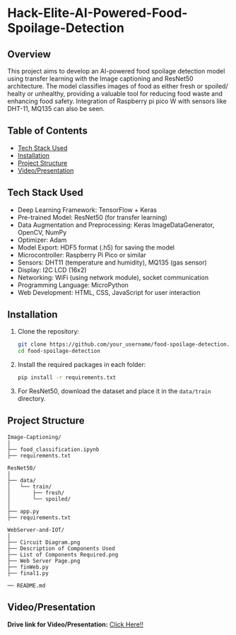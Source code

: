# Hack-Elite-AI-Powered-Food-Spoilage-Detection

## Overview
This project aims to develop an AI-powered food spoilage detection model using transfer learning with the Image captioning and ResNet50 architecture. The model classifies images of food as either fresh or spoiled/ healty or unhealthy, providing a valuable tool for reducing food waste and enhancing food safety.
Integration of Raspberry pi pico W with sensors like DHT-11, MQ135 can also be seen. 

## Table of Contents

- [Tech Stack Used](#tech-stack-used)
- [Installation](#installation)
- [Project Structure](#project-structure)
- [Video/Presentation](#video-presentation)

## Tech Stack Used

- Deep Learning Framework: TensorFlow + Keras
- Pre-trained Model: ResNet50 (for transfer learning)
- Data Augmentation and Preprocessing: Keras ImageDataGenerator, OpenCV, NumPy
- Optimizer: Adam
- Model Export: HDF5 format (.h5) for saving the model
- Microcontroller: Raspberry Pi Pico or similar
- Sensors: DHT11 (temperature and humidity), MQ135 (gas sensor)
- Display: I2C LCD (16x2)
- Networking: WiFi (using network module), socket communication
- Programming Language: MicroPython
- Web Development: HTML, CSS, JavaScript for user interaction

## Installation

1. Clone the repository:
   ```bash
   git clone https://github.com/your_username/food-spoilage-detection.git
   cd food-spoilage-detection
   ```

2. Install the required packages in each folder:
   ```bash
   pip install -r requirements.txt
   ```

3. For ResNet50, download the dataset and place it in the `data/train` directory.

## Project Structure
```
Image-Captioning/
│
├── food_classification.ipynb
├── requirements.txt

ResNet50/
│
├── data/
│   └── train/
│       ├── fresh/
│       └── spoiled/
│
├── app.py
├── requirements.txt

WebServer-and-IOT/
│
├── Circuit Diagram.png
├── Description of Components Used
├── List of Components Required.png
├── Web Server Page.png
├── finWeb.py
├── final1.py

── README.md

```

## Video/Presentation

**Drive link for Video/Presentation:** [Click Here!!](https://drive.google.com/drive/folders/1wlCWJa5w4xO2fOP7bD_pMEmbu4OIJsyT)
